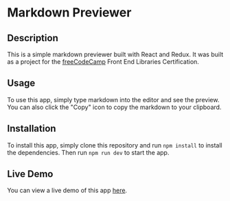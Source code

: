 # Markdown Previewer

## Description

This is a simple markdown previewer built with React and Redux. It was built as a project for the [freeCodeCamp](https://www.freecodecamp.org/) Front End Libraries Certification.

## Usage

To use this app, simply type markdown into the editor and see the preview. You can also click the "Copy" icon to copy the markdown to your clipboard.

## Installation

To install this app, simply clone this repository and run `npm install` to install the dependencies. Then run `npm run dev` to start the app.

## Live Demo

You can view a live demo of this app [here](https://markdown.herokuapp.com/).
